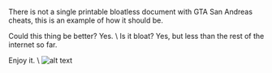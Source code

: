 There is not a single printable bloatless document with GTA San Andreas cheats,
this is an example of how it should be.

Could this thing be better?
Yes.
\\
Is it bloat?
Yes, but less than the rest of the internet so far.

Enjoy it.
\\
![alt text](https://github.com/captainedward/Grand-Theft-Auto-San-Andreas-Cheats/wojack.jpg?raw=true)

